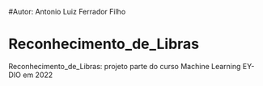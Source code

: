 #Autor: Antonio Luiz Ferrador Filho
# Reconhecimento_de_Libras
Reconhecimento_de_Libras: projeto parte do curso Machine Learning EY-DIO em 2022
